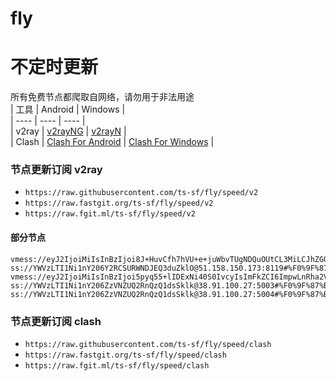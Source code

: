 # fly
# 不定时更新
所有免费节点都爬取自网络，请勿用于非法用途  
|  工具  | Android  | Windows  |  
|  ----  | ----   | ----  |  
| v2ray  | [v2rayNG](https://github.com/2dust/v2rayNG/releases) | [v2rayN](https://github.com/2dust/v2rayN/releases) |  
| Clash  | [Clash For Android](https://github.com/Kr328/ClashForAndroid/releases) | [Clash For Windows](https://github.com/Fndroid/clash_for_windows_pkg/releases) | 
  
### 节点更新订阅  v2ray
- `https://raw.githubusercontent.com/ts-sf/fly/speed/v2`  
- `https://raw.fastgit.org/ts-sf/fly/speed/v2`  
- `https://raw.fgit.ml/ts-sf/fly/speed/v2`  
#### 部分节点  
``` 
vmess://eyJ2IjoiMiIsInBzIjoi8J+HuvCfh7hVU+e+juWbvTUgNDQuOUtCL3MiLCJhZGQiOiIzOC4xODAuOTguMjE1IiwicG9ydCI6IjgwODAiLCJpZCI6Ijc3M2FjNjBkLTM2ZDctNDViNS1jOTllLWEwZTM5MDNlMmUzYSIsImFpZCI6IjAiLCJzY3kiOiJhdXRvIiwibmV0Ijoid3MiLCJ0eXBlIjoibm9uZSIsImhvc3QiOiIiLCJwYXRoIjoiLyIsInRscyI6IiIsInNuaSI6IiIsInRlc3RfbmFtZSI6IlVT576O5Zu9NSJ9
ss://YWVzLTI1Ni1nY206Y2RCSURWNDJEQ3duZklO@51.158.150.173:8119#%F0%9F%87%AB%F0%9F%87%B7FR%E6%B3%95%E5%9B%BD2%20423.5KB%2Fs
vmess://eyJ2IjoiMiIsInBzIjoi5pyq55+lIDExNi40S0IvcyIsImFkZCI6ImpwLnRha2VzaGkud2lraSIsInBvcnQiOiI4MCIsImlkIjoiNTk1MTdlMGItYWUxYy00MWQzLTljNDQtYzQ0Y2VhNmY3NTQ2IiwiYWlkIjoiMCIsInNjeSI6ImF1dG8iLCJuZXQiOiJ3cyIsInR5cGUiOiJub25lIiwiaG9zdCI6ImRsLmtndm4uZ2FyZW5hbm93LmNvbSIsInBhdGgiOiIvdGFrZXNoaS53aWtpIiwidGxzIjoiIiwic25pIjoiIiwidGVzdF9uYW1lIjoi5pyq55+lIn0=
ss://YWVzLTI1Ni1nY206ZzVNZUQ2RnQzQ1dsSklk@38.91.100.27:5003#%F0%9F%87%BA%F0%9F%87%B8US%E7%BE%8E%E5%9B%BD7%201.6MB%2Fs
ss://YWVzLTI1Ni1nY206ZzVNZUQ2RnQzQ1dsSklk@38.91.100.27:5004#%F0%9F%87%BA%F0%9F%87%B8US%E7%BE%8E%E5%9B%BD10%201.6MB%2Fs
```
### 节点更新订阅  clash
- `https://raw.githubusercontent.com/ts-sf/fly/speed/clash`  
- `https://raw.fastgit.org/ts-sf/fly/speed/clash`  
- `https://raw.fgit.ml/ts-sf/fly/speed/clash`  


